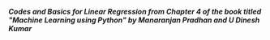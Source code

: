 ***Codes and Basics for Linear Regression from Chapter 4 of the book titled "Machine Learning using Python" by Manaranjan Pradhan and U Dinesh Kumar***
